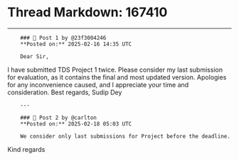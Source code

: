 # Thread Markdown: 167410

---

        ### 💬 Post 1 by @23f3004246  
        **Posted on:** 2025-02-16 14:35 UTC  

        Dear Sir,
I have submitted TDS Project 1 twice. Please consider my last submission for evaluation, as it contains the final and most updated version.
Apologies for any inconvenience caused, and I appreciate your time and consideration.
Best regards,
Sudip Dey

        ---

        ### 💬 Post 2 by @carlton  
        **Posted on:** 2025-02-18 05:03 UTC  

        We consider only last submissions for Project before the deadline.
Kind regards

        